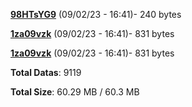 [**98HTsYG9**](/data/98HTsYG9.txt) (09/02/23 - 16:41)- 240 bytes

[**1za09vzk**](/data/1za09vzk.txt) (09/02/23 - 16:41)- 831 bytes

[**1za09vzk**](/data/1za09vzk.txt) (09/02/23 - 16:41)- 831 bytes

**Total Datas**: 9119

**Total Size**: 60.29 MB / 60.3 MB
